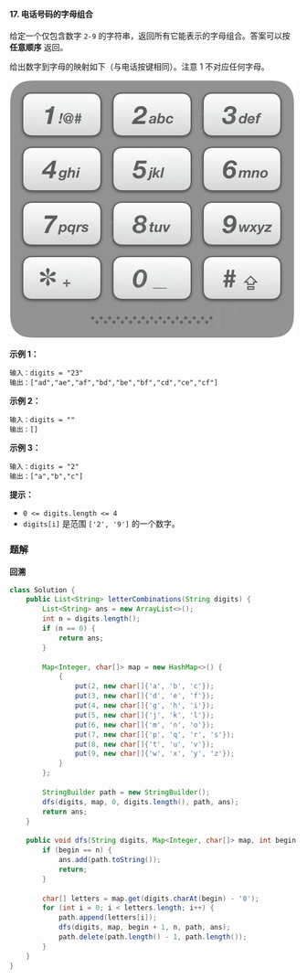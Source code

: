 #### 17. 电话号码的字母组合

给定一个仅包含数字 `2-9` 的字符串，返回所有它能表示的字母组合。答案可以按 **任意顺序** 返回。

给出数字到字母的映射如下（与电话按键相同）。注意 1 不对应任何字母。

![img](./images/电话号码的字母组合/1.jpg)

**示例 1：**

```shell
输入：digits = "23"
输出：["ad","ae","af","bd","be","bf","cd","ce","cf"]
```

**示例 2：**

```shell
输入：digits = ""
输出：[]
```

**示例 3：**

```shell
输入：digits = "2"
输出：["a","b","c"]
```

**提示：**

- `0 <= digits.length <= 4`
- `digits[i]` 是范围 `['2', '9']` 的一个数字。

### 题解

**回溯**

```java
class Solution {
    public List<String> letterCombinations(String digits) {
        List<String> ans = new ArrayList<>();
        int n = digits.length();
        if (n == 0) {
            return ans;
        }

        Map<Integer, char[]> map = new HashMap<>() {
            {
                put(2, new char[]{'a', 'b', 'c'});
                put(3, new char[]{'d', 'e', 'f'});
                put(4, new char[]{'g', 'h', 'i'});
                put(5, new char[]{'j', 'k', 'l'});
                put(6, new char[]{'m', 'n', 'o'});
                put(7, new char[]{'p', 'q', 'r', 's'});
                put(8, new char[]{'t', 'u', 'v'});
                put(9, new char[]{'w', 'x', 'y', 'z'});
            }
        };

        StringBuilder path = new StringBuilder();
        dfs(digits, map, 0, digits.length(), path, ans);
        return ans;
    }

    public void dfs(String digits, Map<Integer, char[]> map, int begin, int n, StringBuilder path, List<String> ans) {
        if (begin == n) {
            ans.add(path.toString());
            return;
        }

        char[] letters = map.get(digits.charAt(begin) - '0');
        for (int i = 0; i < letters.length; i++) {
            path.append(letters[i]);
            dfs(digits, map, begin + 1, n, path, ans);
            path.delete(path.length() - 1, path.length());
        }
    }
}
```

